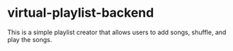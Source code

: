 # virtual-playlist-backend

This is a simple playlist creator that allows users to add songs, shuffle, and play the songs.
